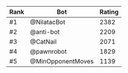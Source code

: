 Rank|Bot|Rating
---|---|---
#1|@NilatacBot|2382
#2|@anti-bot|2209
#3|@CatNail|2071
#4|@pawnrobot|1829
#5|@MinOpponentMoves|1139
